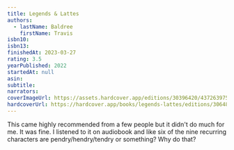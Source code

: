 ```yaml
---
title: Legends & Lattes
authors:
  - lastName: Baldree
    firstName: Travis
isbn10:
isbn13:
finishedAt: 2023-03-27
rating: 3.5
yearPublished: 2022
startedAt: null
asin:
subtitle:
narrators:
coverImageUrl: https://assets.hardcover.app/editions/30396420/4372639752917043.jpg
hardcoverUrl: https://hardcover.app/books/legends-lattes/editions/30648259
---
```


This came highly recommended from a few people but it didn't do much for me. It was fine. I listened to it on audiobook and like six of the nine recurring characters are pendry/hendry/tendry or something? Why do that?

